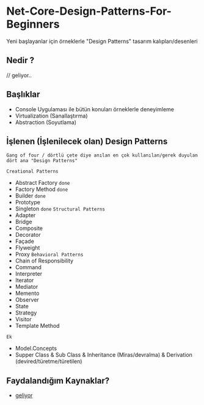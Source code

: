 # Net-Core-Design-Patterns-For-Beginners
Yeni başlayanlar için örneklerle "Design Patterns" tasarım kalıpları/desenleri
## Nedir ?
  // geliyor..
 
## Başlıklar
 - Console Uygulaması ile bütün konuları örneklerle deneyimleme
 - Virtualization (Sanallaştırma)
 - Abstraction (Soyutlama)
 
## İşlenen (İşlenilecek olan) Design Patterns
 ```
 Gang of four / dörtlü çete diye anılan en çok kullanılan/gerek duyulan  dört ana "Design Patterns"  
 ```
  ``
  Creational Patterns
  ``
 - Abstract Factory   `done`
 - Factory Method     `done`
 - Builder            `done`
 - Prototype          
 - Singleton          `done`
 ``
  Structural Patterns
 ``
 - Adapter
 - Bridge
 - Composite
 - Decorator
 - Façade
 - Flyweight
 - Proxy 
 ``
 Behavioral Patterns
 ``
 - Chain of Responsibility
 - Command
 - Interpreter
 - Iterator
 - Mediator
 - Memento
 - Observer
 - State
 - Strategy
 - Visitor
 - Template Method
```
Ek
```
- Model.Concepts
 - Supper Class & Sub Class & Inheritance (Miras/devralma) & Derivation (devired/türetme/türetilen)



 ## Faydalandığım Kaynaklar?
   - [geliyor](https://)
 
